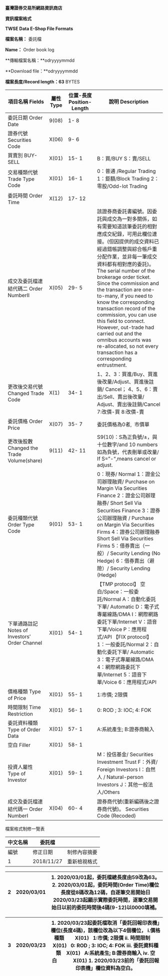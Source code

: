 

 **臺灣證券交易所網路資訊商店**

**資訊檔案格式**

**TWSE Data E-Shop File Formats**

**檔案名稱：** 委託檔

**Name：** Order book log

**傳輸檔案名稱：**odryyyymmdd

**Download file：**odryyyymmdd

**檔案長度/Record length：63** BYTES

| 項目名稱  Fields | 屬性  Type | 位置-長度  Position-Length | 說明  Description |
| --- | --- | --- | --- |
| 委託日期  Order Date | 9(08) | 1- 8 |  |
| 證券代號  Securities Code | X(06) | 9- 6 |  |
| 買賣別  BUY-SELL | X(01) | 15- 1 | B：買/BUY  S：賣/SELL |
| 交易種類代號  Trade Type Code | X(01) | 16- 1 | 0：普通 /Regular Trading  1：鉅額/Block Trading  2：零股/Odd-lot Trading |
| 委託時間  Order Time | X(12) | 17- 12 |  |
| 成交及委託檔連結代碼二  Order NumberⅡ | X(05) | 29- 5 | 該證券商委託書編號。因委託與成交為一對多關係，如有需要知道該筆委託的相對應成交紀錄，可用此欄位連接。(但因提供的成交資料已經過錯帳調整與綜合帳戶重分配作業，並非每一筆成交資料都有相對應的委託)。  The serial number of the brokerage order ticket. Since the commission and the transaction are one-to-many, if you need to know the corresponding transaction record of the commission, you can use this field to connect. However, out-trade had carried out and the omnibus accounts was re-allocated, so not every transaction has a corresponding entrustment. |
| 更改後交易代號  Changed Trade Code | X(1) | 34- 1 | 1、2、3：買進/Buy、買進後改量/Adjust、買進後註銷/ Cancel；  4、5、6：賣出/Sell、賣出後改量/ Adjust、賣出後註銷/Cancel  7:改價-買  8:改價-賣 |
| 委託價格  Order Price | X(07) | 35- 7 | 委託價格為0者,  市價單 |
| 更改後股數  Changed the Trade Volume(share) | 9(11) | 42- 11 | S9(10)：S為正負號/±，與十位數字/and 10 numbers  如為負號，代表刪單或改量/ If S=”-“,means cancel or adjust. |
| 委託種類代號  Order Type Code | 9(01) | 53- 1 | 0：現券/ Normal  1：證金公司辦理融資/ Purchase on Margin Via Securities Finance  2：證金公司辦理融券/ Short Sell Via Securities Finance  3：證券公司辦理融資  / Purchase on Margin Via Securities Firms  4：證券公司辦理融券  Short Sell Via Securities Firms  5：借券賣出（一般）/ Security Lending  (No Hedge)  6：借券賣出（避險）/ Security Lending  (Hedge) |
| 下單通路註記  Notes of Investors’ Order  Channel | X(01) | 54- 1 | 【TMP protocol】  空白/Space：一般委託/Normal  A：自動化委託下單/ Automatic  D：電子式專屬線路/DMA  I：網際網路委託下單/Internet  V：語音下單/Voice  P：應用程式/API  【FIX protocol】  1：一般委託/Normal  2：自動化委託下單/ Automatic  3：電子式專屬線路/DMA  4：網際網路委託下單/Internet  5：語音下單/Voice  6：應用程式/API |
| 價格種類  Type of Price | X(01) | 55- 1 | 1:市價; 2限價 |
| 時間限制  Time Restriction | X(01) | 56- 1 | 0: ROD ; 3: IOC; 4: FOK |
| 委託資料種類  Type of Order Data | X(01) | 57- 1 | A:系統產生; B:證券商輸入 |
| 空白  Filler | X(01) | 58- 1 |  |
| 投資人屬性  Type of Investor | X(01) | 59- 1 | M：投信基金/ Securities Investment Trust  F：外資/ Foreign Investors  I：自然人 / Natural-person Investors  J：其他一般法人/Others |
| 成交及委託檔連結代碼一  Order NumberⅠ | X(04) | 60- 4 | 證券商代號(重新編碼後之證券商代號)。  Securities Code  (Recoded) |

檔案格式制修一覽表

| **中文名稱** | 委託檔 | |
| --- | --- | --- |
| 編號 | 修正日期 | 制修內容摘要 |
| 1 | 2018/11/27 | 重新檢視格式 |

| 2 | 2020/03/01 | 1. 2020/03/01起，委託檔總長度由59改為63。 2. 2020/03/01起，委託時間(Order Time)欄位長度從8碼改為12碼，自逐筆交易開始日2020/03/23起顯示實際委託時間，逐筆交易開始日以前的委託時間後4碼(9-12)以0000填補。 |
| --- | --- | --- |

| 3 | 2020/03/23 | 1. 2020/03/23起委託檔取消「委託回報印表機」欄位(長度4碼)，該欄位改為以下4個欄位，   i.價格種類        X(01)   1:市價; 2限價  ii. 時間限制      X(01)   0: ROD ; 3: IOC; 4: FOK  iii. 委託資料種類    X(01)   A:系統產生; B:證券商輸入  iv. 空白            X(01)   1. 2020/03/23前的「委託回報印表機」欄位資料為空白。 |
| --- | --- | --- |


